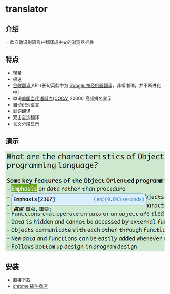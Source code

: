 # translator

## 介绍
一款自动识别语言并翻译成中文的浏览器插件

## 特点
- 轻量
- 极速
- [谷歌翻译 ](https://translate.google.cn) API (长句英翻中为 [Google 神经机器翻译](https://zh.wikipedia.org/wiki/Google%E7%A5%9E%E7%B6%93%E6%A9%9F%E5%99%A8%E7%BF%BB%E8%AD%AF%E7%B3%BB%E7%B5%B1)，非常准确，并不断进化中)
- 单词[美国当代语料库(COCA)](https://www.wordfrequency.info/) 20000 高频排名显示
- 自动识别语言
- 划词翻译
- 双击全选翻译
- 长文分段显示

## 演示
![translator](/imgs/demo.png)

## 安装
- [直接下载](https://github.com/Liy1eE/translator/releases)
- [chrome 插件商店](https://chrome.google.com/webstore/detail/%E5%85%89%E9%80%9F%E7%BF%BB%E8%AF%91/ebhiibkokgipjmidlacohkgfgbecabib)
